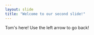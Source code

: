 ```yaml
---
layout: slide
title: "Welcome to our second slide!"
---
```

Tom's here!
Use the left arrow to go back!

